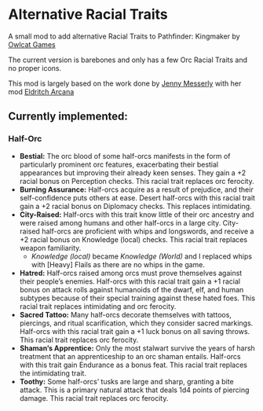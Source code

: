 # Alternative Racial Traits

A small mod to add alternative Racial Traits to Pathfinder: Kingmaker by [Owlcat Games](https://owlcatgames.com/)

The current version is barebones and only has a few Orc Racial Traits and no proper icons.

This mod is largely based on the work done by [Jenny Messerly](https://github.com/jennyem) with her mod [Eldritch Arcana](https://github.com/jennyem/pathfinder-mods)

## Currently implemented:

### Half-Orc

* **Bestial:** The orc blood of some half-orcs manifests in the form of particularly prominent orc features, exacerbating their bestial appearances but improving their already keen senses. They gain a +2 racial bonus on Perception checks. This racial trait replaces orc ferocity.
* **Burning Assurance:** Half-orcs acquire as a result of prejudice, and their self-confidence puts others at ease. Desert half-orcs with this racial trait gain a +2 racial bonus on Diplomacy checks. This replaces intimidating.
* **City-Raised:** Half-orcs with this trait know little of their orc ancestry and were raised among humans and other half-orcs in a large city. City-raised half-orcs are proficient with whips and longswords, and receive a +2 racial bonus on Knowledge (local) checks. This racial trait replaces weapon familiarity.
  * *Knowledge (local)* became *Knowledge (World)* and I replaced whips with \[Heavy] Flails as there are no whips in the game.
* **Hatred:** Half-orcs raised among orcs must prove themselves against their people’s enemies. Half-orcs with this racial trait gain a +1 racial bonus on attack rolls against humanoids of the dwarf, elf, and human subtypes because of their special training against these hated foes. This racial trait replaces intimidating and orc ferocity.
* **Sacred Tattoo:** Many half-orcs decorate themselves with tattoos, piercings, and ritual scarification, which they consider sacred markings. Half-orcs with this racial trait gain a +1 luck bonus on all saving throws. This racial trait replaces orc ferocity.
* **Shaman’s Apprentice:** Only the most stalwart survive the years of harsh treatment that an apprenticeship to an orc shaman entails. Half-orcs with this trait gain Endurance as a bonus feat. This racial trait replaces the intimidating trait.
* **Toothy:** Some half-orcs’ tusks are large and sharp, granting a bite attack. This is a primary natural attack that deals 1d4 points of piercing damage. This racial trait replaces orc ferocity.

